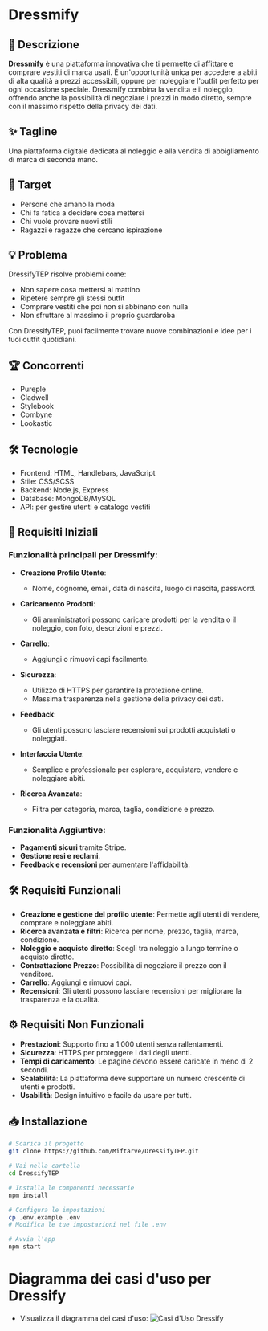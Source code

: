 # Dressmify

## 🌟 Descrizione

**Dressmify** è una piattaforma innovativa che ti permette di affittare e comprare vestiti di marca usati. È un'opportunità unica per accedere a abiti di alta qualità a prezzi accessibili, oppure per noleggiare l'outfit perfetto per ogni occasione speciale. Dressmify combina la vendita e il noleggio, offrendo anche la possibilità di negoziare i prezzi in modo diretto, sempre con il massimo rispetto della privacy dei dati.

## ✨ Tagline

Una piattaforma digitale dedicata al noleggio e alla vendita di abbigliamento di marca di seconda mano.

## 🎯 Target
- Persone che amano la moda
- Chi fa fatica a decidere cosa mettersi
- Chi vuole provare nuovi stili
- Ragazzi e ragazze che cercano ispirazione

## 💡 Problema
DressifyTEP risolve problemi come:
- Non sapere cosa mettersi al mattino
- Ripetere sempre gli stessi outfit
- Comprare vestiti che poi non si abbinano con nulla
- Non sfruttare al massimo il proprio guardaroba

Con DressifyTEP, puoi facilmente trovare nuove combinazioni e idee per i tuoi outfit quotidiani.

## 🏆 Concorrenti
- Pureple
- Cladwell
- Stylebook
- Combyne
- Lookastic

## 🛠️ Tecnologie
- Frontend: HTML, Handlebars, JavaScript
- Stile: CSS/SCSS
- Backend: Node.js, Express
- Database: MongoDB/MySQL
- API: per gestire utenti e catalogo vestiti

## 🚀 Requisiti Iniziali

### Funzionalità principali per Dressmify:

- **Creazione Profilo Utente**:
  - Nome, cognome, email, data di nascita, luogo di nascita, password.

- **Caricamento Prodotti**:
  - Gli amministratori possono caricare prodotti per la vendita o il noleggio, con foto, descrizioni e prezzi.

- **Carrello**:
  - Aggiungi o rimuovi capi facilmente.

- **Sicurezza**:
  - Utilizzo di HTTPS per garantire la protezione online.
  - Massima trasparenza nella gestione della privacy dei dati.

- **Feedback**:
  - Gli utenti possono lasciare recensioni sui prodotti acquistati o noleggiati.

- **Interfaccia Utente**:
  - Semplice e professionale per esplorare, acquistare, vendere e noleggiare abiti.

- **Ricerca Avanzata**:
  - Filtra per categoria, marca, taglia, condizione e prezzo.

### Funzionalità Aggiuntive:

- **Pagamenti sicuri** tramite Stripe.
- **Gestione resi e reclami**.
- **Feedback e recensioni** per aumentare l'affidabilità.

## 🛠️ Requisiti Funzionali

- **Creazione e gestione del profilo utente**: Permette agli utenti di vendere, comprare e noleggiare abiti.
- **Ricerca avanzata e filtri**: Ricerca per nome, prezzo, taglia, marca, condizione.
- **Noleggio e acquisto diretto**: Scegli tra noleggio a lungo termine o acquisto diretto.
- **Contrattazione Prezzo**: Possibilità di negoziare il prezzo con il venditore.
- **Carrello**: Aggiungi e rimuovi capi.
- **Recensioni**: Gli utenti possono lasciare recensioni per migliorare la trasparenza e la qualità.

## ⚙️ Requisiti Non Funzionali

- **Prestazioni**: Supporto fino a 1.000 utenti senza rallentamenti.
- **Sicurezza**: HTTPS per proteggere i dati degli utenti.
- **Tempi di caricamento**: Le pagine devono essere caricate in meno di 2 secondi.
- **Scalabilità**: La piattaforma deve supportare un numero crescente di utenti e prodotti.
- **Usabilità**: Design intuitivo e facile da usare per tutti.

## 📥 Installazione

```bash
# Scarica il progetto
git clone https://github.com/Miftarve/DressifyTEP.git

# Vai nella cartella
cd DressifyTEP

# Installa le componenti necessarie
npm install

# Configura le impostazioni
cp .env.example .env
# Modifica le tue impostazioni nel file .env

# Avvia l'app
npm start
```

# Diagramma dei casi d'uso per Dressify
- Visualizza il diagramma dei casi d'uso: ![Casi d'Uso Dressify](https://yuml.me/mify/e4c6a5df.svg)

